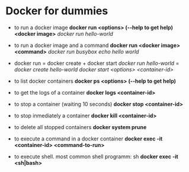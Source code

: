 # Docker for dummies

* to run a docker image
**docker run \<options\> (\-\-help to get help) \<docker image\>**
_docker run hello-world_


* to run a docker image and a command
**docker run \<docker image\> \<command\>**
_docker run busybox echo hello world_


* docker run = docker create + docker start
_docker run hello-world_
=
_docker create hello-world
docker start \<options\> \<container-id\>_


* to list docker containers
**docker ps \<options\> (\-\-help to get help)**


* to get the logs of a container
 **docker logs \<container-id\>**


* to stop a container (waiting 10 seconds)
**docker stop \<container-id\>** 


* to stop inmediately a container
**docker kill \<container-id\>**


* to delete all stopped containers
**docker system prune**


* to execute a command in a docker container
**docker exec -it \<container-id\> \<command-to-run\>**


* to execute shell. most common shell programm: sh
**docker exec -it \<sh|bash\>**


